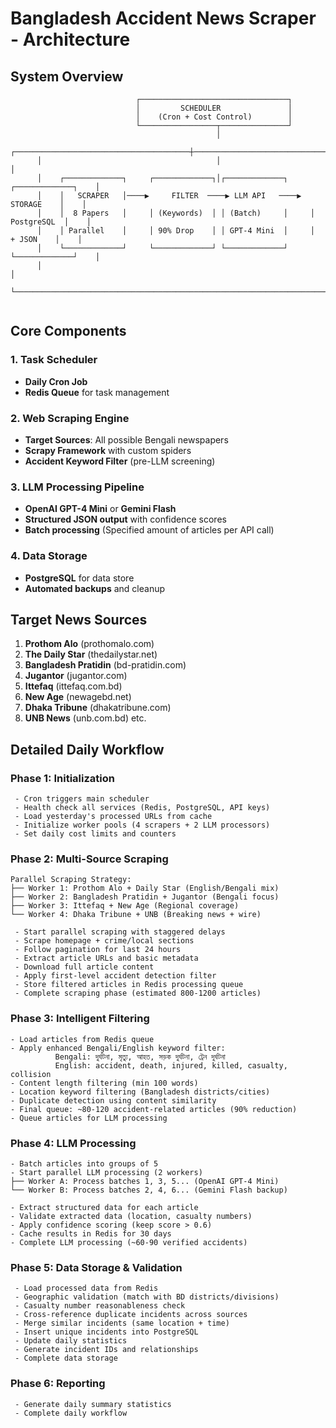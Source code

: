 # Bangladesh Accident News Scraper - Architecture

## System Overview

```
                            ┌─────────────────────────────────┐
                            │         SCHEDULER               │
                            │    (Cron + Cost Control)        │
                            └─────────────────┬───────────────┘
                                              │
      ┌───────────────────────────────────────┼───────────────────────────────────────┐
      │                                       │                                       │
      │    ┌─────────────┐     ┌─────────────┐│┌─────────────┐     ┌─────────────┐    │
      │    │   SCRAPER   │────▶     FILTER  ────▶ LLM API   ────▶  STORAGE    │    │
      │    │  8 Papers   │     │ (Keywords)  │ │ (Batch)     │     │ PostgreSQL  │    │
      │    │ Parallel    │     │ 90% Drop    │ │ GPT-4 Mini  │     │   + JSON    │    │
      │    └─────────────┘     └─────────────┘ └─────────────┘     └─────────────┘    │
      │                                                                               │
      └───────────────────────────────────────────────────────────────────────────────┘
                               
```

## Core Components

### 1. **Task Scheduler**
- **Daily Cron Job** 
- **Redis Queue** for task management

### 2. **Web Scraping Engine**
- **Target Sources**: All possible Bengali newspapers
- **Scrapy Framework** with custom spiders
- **Accident Keyword Filter** (pre-LLM screening)

### 3. **LLM Processing Pipeline**
- **OpenAI GPT-4 Mini** or **Gemini Flash**
- **Structured JSON output** with confidence scores
- **Batch processing** (Specified amount of articles per API call)

### 4. **Data Storage**
- **PostgreSQL** for data store
- **Automated backups** and cleanup

## Target News Sources
1. **Prothom Alo** (prothomalo.com)
2. **The Daily Star** (thedailystar.net) 
3. **Bangladesh Pratidin** (bd-pratidin.com)
4. **Jugantor** (jugantor.com)
5. **Ittefaq** (ittefaq.com.bd)
6. **New Age** (newagebd.net)
7. **Dhaka Tribune** (dhakatribune.com)
8. **UNB News** (unb.com.bd)
etc.


## Detailed Daily Workflow

### **Phase 1: Initialization**
```
 - Cron triggers main scheduler
 - Health check all services (Redis, PostgreSQL, API keys)
 - Load yesterday's processed URLs from cache
 - Initialize worker pools (4 scrapers + 2 LLM processors)
 - Set daily cost limits and counters
```

### **Phase 2: Multi-Source Scraping**
```
Parallel Scraping Strategy:
├── Worker 1: Prothom Alo + Daily Star (English/Bengali mix)
├── Worker 2: Bangladesh Pratidin + Jugantor (Bengali focus)  
├── Worker 3: Ittefaq + New Age (Regional coverage)
└── Worker 4: Dhaka Tribune + UNB (Breaking news + wire)

 - Start parallel scraping with staggered delays
 - Scrape homepage + crime/local sections
 - Follow pagination for last 24 hours
 - Extract article URLs and basic metadata
 - Download full article content
 - Apply first-level accident detection filter
 - Store filtered articles in Redis processing queue
 - Complete scraping phase (estimated 800-1200 articles)
```

### **Phase 3: Intelligent Filtering**
```
- Load articles from Redis queue
- Apply enhanced Bengali/English keyword filter:
          Bengali: দুর্ঘটনা, মৃত্যু, আহত, সড়ক দুর্ঘটনা, ট্রেন দুর্ঘটনা
          English: accident, death, injured, killed, casualty, collision
- Content length filtering (min 100 words)
- Location keyword filtering (Bangladesh districts/cities)
- Duplicate detection using content similarity
- Final queue: ~80-120 accident-related articles (90% reduction)
- Queue articles for LLM processing
```

### **Phase 4: LLM Processing**
```
- Batch articles into groups of 5
- Start parallel LLM processing (2 workers)
├── Worker A: Process batches 1, 3, 5... (OpenAI GPT-4 Mini)
└── Worker B: Process batches 2, 4, 6... (Gemini Flash backup)

- Extract structured data for each article
- Validate extracted data (location, casualty numbers)
- Apply confidence scoring (keep score > 0.6)
- Cache results in Redis for 30 days
- Complete LLM processing (~60-90 verified accidents)
```

### **Phase 5: Data Storage & Validation**
```
 - Load processed data from Redis
 - Geographic validation (match with BD districts/divisions)
 - Casualty number reasonableness check
 - Cross-reference duplicate incidents across sources
 - Merge similar incidents (same location + time)
 - Insert unique incidents into PostgreSQL
 - Update daily statistics
 - Generate incident IDs and relationships
 - Complete data storage
```

### **Phase 6: Reporting**
```
 - Generate daily summary statistics
 - Complete daily workflow
```


